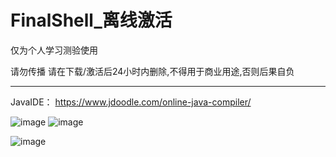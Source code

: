# FinalShell_离线激活

 仅为个人学习测验使用
 
 请勿传播 请在下载/激活后24小时内删除,不得用于商业用途,否则后果自负
 
 ---
 
JavaIDE： https://www.jdoodle.com/online-java-compiler/

![image](https://user-images.githubusercontent.com/66050162/170199631-70ff0a67-4a59-48f7-b370-7677c93829cd.png)  ![image](https://user-images.githubusercontent.com/66050162/170199766-61a975f9-4ef7-4582-be00-002f61bf0335.png)



![image](https://user-images.githubusercontent.com/66050162/169739292-01fb50b1-1d2c-4ff3-8fdd-4fcf694cedcd.png)
